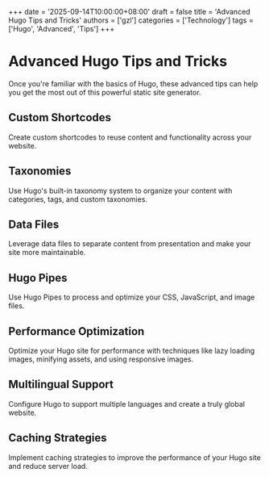 +++
date = '2025-09-14T10:00:00+08:00'
draft = false
title = 'Advanced Hugo Tips and Tricks'
authors = ['gzl']
categories = ['Technology']
tags = ['Hugo', 'Advanced', 'Tips']
+++

# Advanced Hugo Tips and Tricks

Once you're familiar with the basics of Hugo, these advanced tips can help you get the most out of this powerful static site generator.

## Custom Shortcodes

Create custom shortcodes to reuse content and functionality across your website.

## Taxonomies

Use Hugo's built-in taxonomy system to organize your content with categories, tags, and custom taxonomies.

## Data Files

Leverage data files to separate content from presentation and make your site more maintainable.

## Hugo Pipes

Use Hugo Pipes to process and optimize your CSS, JavaScript, and image files.

## Performance Optimization

Optimize your Hugo site for performance with techniques like lazy loading images, minifying assets, and using responsive images.

## Multilingual Support

Configure Hugo to support multiple languages and create a truly global website.

## Caching Strategies

Implement caching strategies to improve the performance of your Hugo site and reduce server load.